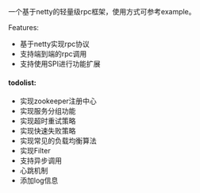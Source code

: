 一个基于netty的轻量级rpc框架，使用方式可参考example。

Features:
+ 基于netty实现rpc协议
+ 支持端到端的rpc调用
+ 支持使用SPI进行功能扩展

#### todolist:
+ 实现zookeeper注册中心
+ 实现服务分组功能
+ 实现超时重试策略
+ 实现快速失败策略
+ 实现常见的负载均衡算法
+ 实现Filter
+ 支持异步调用
+ 心跳机制
+ 添加log信息